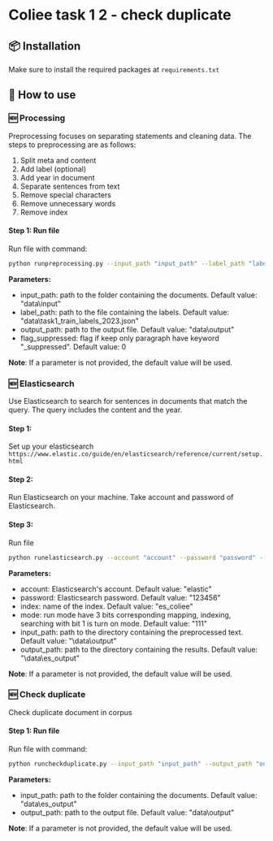 # Coliee task 1 2 - check duplicate

## 📦 Installation

Make sure to install the required packages at `requirements.txt`

## 🚀 How to use

### 🆕 Processing

Preprocessing focuses on separating statements and cleaning data. The steps to preprocessing are as follows:

1. Split meta and content
2. Add label (optional)
3. Add year in document
4. Separate sentences from text
5. Remove special characters
6. Remove unnecessary words
7. Remove index

#### Step 1: Run file 

Run file with command:

```bash
python runpreprocessing.py --input_path "input_path" --label_path "label_path" --output_path "output_path" --flag_suppressed "flag_suppressed"
```

**Parameters:**
* input_path: path to the folder containing the documents. Default value: "data\input"
* label_path: path to the file containing the labels. Default value: "data\\task1_train_labels_2023.json"
* output_path: path to the output file. Default value: "data\output"
* flag_suppressed: flag if keep only paragraph have keyword "_suppressed". Default value: 0

**Note**:
If a parameter is not provided, the default value will be used.

### 🆕 Elasticsearch

Use Elasticsearch to search for sentences in documents that match the query. The query includes the content and the year.

#### Step 1:
Set up your elasticsearch `https://www.elastic.co/guide/en/elasticsearch/reference/current/setup.html`

#### Step 2:
Run Elasticsearch on your machine. Take account and password of Elasticsearch.

#### Step 3:
Run file
```bash
python runelasticsearch.py --account "account" --password "password" --index "index" --mode = "mode" --input_path "input_path" --output_path "output_path"
```
**Parameters:**
* account: Elasticsearch's account. Default value: "elastic"
* password: Elasticsearch password. Default value: "123456"
* index: name of the index. Default value: "es_coliee"
* mode: run mode have 3 bits corresponding mapping, indexing, searching with bit 1 is turn on mode. Default value: "111"
* input_path: path to the directory containing the preprocessed text. Default value: "\data\output"
* output_path: path to the directory containing the results. Default value: "\data\es_output"

**Note**:
If a parameter is not provided, the default value will be used.

### 🆕 Check duplicate

Check duplicate document in corpus

#### Step 1: Run file

Run file with command:

```bash
python runcheckduplicate.py --input_path "input_path" --output_path "output_path"
```

**Parameters:**
* input_path: path to the folder containing the documents. Default value: "data\es_output"
* output_path: path to the output file. Default value: "data\output"

**Note**:
If a parameter is not provided, the default value will be used.
